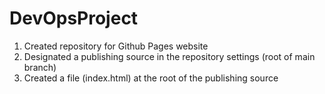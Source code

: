 # DevOpsProject

1) Created repository for Github Pages website
2) Designated a publishing source in the repository settings (root of main branch)
3) Created a file (index.html) at the root of the publishing source
